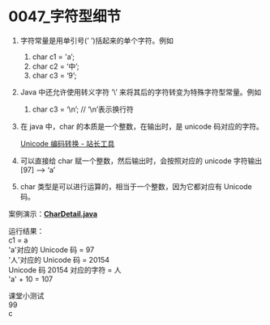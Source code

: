 # 0047\_字符型细节

1. 字符常量是用单引号(’ ’)括起来的单个字符。例如
   1. char c1 = 'a’;
   2. char c2 = ‘中’;
   3. char c3 = ‘9’;
2. Java 中还允许使用转义字符 ’\’ 来将其后的字符转变为特殊字符型常量。例如
   1. char c3 = ‘\n’; // ‘\n’表示换行符
3. 在 java 中，char 的本质是一个整数，在输出时，是 unicode 码对应的字符。

   [Unicode 编码转换 - 站长工具](http://tool.chinaz.com/Tools/Unicode.aspx)

4. 可以直接给 char 赋一个整数，然后输出时，会按照对应的 unicode 字符输出 [97] —> ‘a’
5. char 类型是可以进行运算的，相当于一个整数，因为它都对应有 Unicode 码。

案例演示：**[CharDetail.java](https://github.com/ZZHow1024/Notes_on_the_Course_of_Han_Shunping_Gradually_Learning_Java/blob/main/Chapter03_%E5%8F%98%E9%87%8F/0047_%E5%AD%97%E7%AC%A6%E5%9E%8B%E7%BB%86%E8%8A%82/CharDetail.java)**

运行结果：  
c1 = a  
'a'对应的 Unicode 码 = 97  
'人'对应的 Unicode 码 = 20154  
Unicode 码 20154 对应的字符 = 人  
'a' + 10 = 107

课堂小测试  
99  
c
